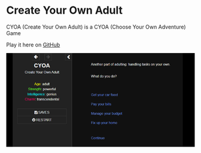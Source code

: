 # Create Your Own Adult

CYOA (Create Your Own Adult) is a CYOA (Choose Your Own Adventure) Game

Play it here on [GitHub](https://samjwu.github.io/CreateYourOwnAdult/)

![Screenshot](cyoa.png)
